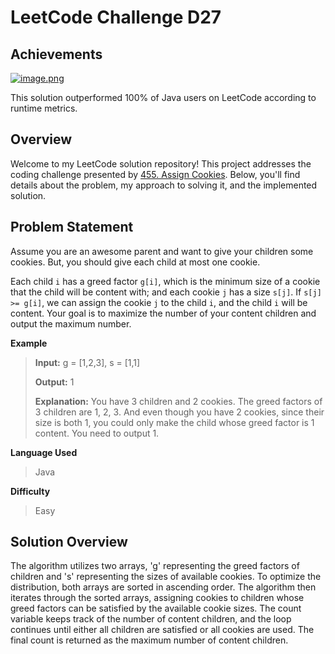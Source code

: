 
# LeetCode Challenge D27
## Achievements
[![image.png](https://i.postimg.cc/c4bSPSTC/image.png)](https://postimg.cc/YhYZmT5B)

This solution outperformed 100% of Java users on LeetCode according to runtime metrics.


## Overview

Welcome to my LeetCode solution repository! This project addresses the coding challenge presented by [455. Assign Cookies](https://leetcode.com/problems/assign-cookies/). Below, you'll find details about the problem, my approach to solving it, and the implemented solution.

## Problem Statement

Assume you are an awesome parent and want to give your children some cookies. But, you should give each child at most one cookie.

Each child  `i`  has a greed factor  `g[i]`, which is the minimum size of a cookie that the child will be content with; and each cookie  `j`  has a size  `s[j]`. If  `s[j] >= g[i]`, we can assign the cookie  `j`  to the child  `i`, and the child  `i`  will be content. Your goal is to maximize the number of your content children and output the maximum number.

**Example**
> **Input:** g = [1,2,3], s = [1,1]
> 
>**Output:** 1
> 
>**Explanation:** You have 3 children and 2 cookies. The greed factors of 3 children are 1, 2, 3. 
And even though you have 2 cookies, since their size is both 1, you could only make the child whose greed factor is 1 content.
You need to output 1.

**Language Used**
> Java

**Difficulty**
> Easy

## Solution Overview
The algorithm utilizes two arrays, 'g' representing the greed factors of children and 's' representing the sizes of available cookies. To optimize the distribution, both arrays are sorted in ascending order. The algorithm then iterates through the sorted arrays, assigning cookies to children whose greed factors can be satisfied by the available cookie sizes. The count variable keeps track of the number of content children, and the loop continues until either all children are satisfied or all cookies are used. The final count is returned as the maximum number of content children.
